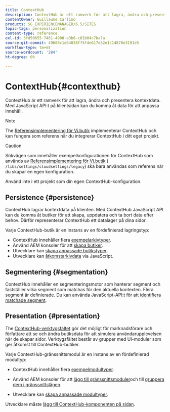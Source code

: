 ```yaml
---
title: ContextHub
description: ContextHub är ett ramverk för att lagra, ändra och presentera kontextdata
contentOwner: Guillaume Carlino
products: SG_EXPERIENCEMANAGER/6.5/SITES
topic-tags: personalization
content-type: reference
exl-id: 3fd50655-7461-4900-a3b8-c01b04c7ba7a
source-git-commit: 49688c1e64038ff5fde617e52e1c14878e3191e5
workflow-type: tm+mt
source-wordcount: '284'
ht-degree: 0%

---
```


# ContextHub{#contexthub}

ContextHub är ett ramverk för att lagra, ändra och presentera kontextdata. Med JavaScript API:t på klientsidan kan du komma åt data för att anpassa innehåll.

>[!NOTE]
>
>The [Referensimplementering för Vi.butik](/help/sites-developing/we-retail.md) implementerar ContextHub och kan fungera som referens när du integrerar ContextHub i ditt eget projekt.

>[!CAUTION]
>
>Sökvägen som innehåller exempelkonfigurationen för ContextHub som används av [Referensimplementering för Vi.butik](/help/sites-developing/we-retail.md) ( `/libs/settings/cloudsettings/legacy`) ska bara användas som referens när du skapar en egen konfiguration.
>
>Använd inte i ett projekt som din egen ContextHub-konfiguration.

## Persistence {#persistence}

ContextHub lagrar kontextdata på klienten. Med ContextHub JavaScript API kan du komma åt butiker för att skapa, uppdatera och ta bort data efter behov. Därför representerar ContextHub ett datalager på dina sidor.

Varje ContextHub-butik är en instans av en fördefinierad lagringstyp:

* ContextHub innehåller flera [exempelarkivtyper](/help/sites-developing/ch-samplestores.md).
* Använd AEM konsoler för att [skapa butiker](ch-configuring.md#creating-a-contexthub-store).
* Utvecklare kan [skapa anpassade butikstyper](/help/sites-developing/ch-extend.md#creating-custom-store-candidates).
* Utvecklare kan [åtkomstarkivdata](/help/sites-developing/ch-adding.md#interacting-with-contexthub-stores) via JavaScript.

## Segmentering {#segmentation}

ContextHub innehåller en segmenteringsmotor som hanterar segment och fastställer vilka segment som matchas för den aktuella kontexten. Flera segment är definierade. Du kan använda JavaScript-API:t för att [identifiera matchade segment](/help/sites-developing/ch-adding.md#determining-resolved-contexthub-segments).

## Presentation {#presentation}

The [ContextHub-verktygsfältet](/help/sites-authoring/ch-previewing.md) gör det möjligt för marknadsförare och författare att se och ändra butiksdata för att simulera användarupplevelsen när de skapar sidor. Verktygsfältet består av grupper med UI-moduler som ger åtkomst till ContextHub-butiker.

Varje ContextHub-gränssnittsmodul är en instans av en fördefinierad modultyp:

* ContextHub innehåller flera [exempelmodultyper](/help/sites-developing/ch-samplemodules.md).
* Använd AEM konsoler för att [lägg till gränssnittsmoduler](ch-configuring.md#adding-a-ui-module)och till [gruppera dem i gränssnittslägen](ch-configuring.md#adding-a-ui-mode).

* Utvecklare kan [skapa anpassade modultyper](/help/sites-developing/ch-extend.md#creating-contexthub-ui-module-types).

Utvecklare måste [lägg till ContextHub-komponenten på sidan](/help/sites-developing/ch-adding.md).
